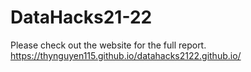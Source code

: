 # DataHacks21-22

Please check out the website for the full report.
https://thynguyen115.github.io/datahacks2122.github.io/

